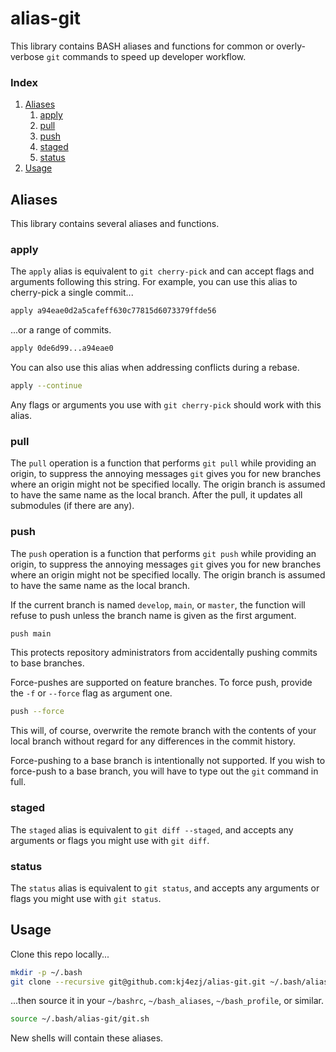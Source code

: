 # alias-git
This library contains BASH aliases and functions for common or overly-verbose `git` commands to speed up developer workflow.

### Index
1. [Aliases](README.md#aliases)
   1. [apply](README.md#apply)
   1. [pull](README.md#pull)
   1. [push](README.md#push)
   1. [staged](README.md#staged)
   1. [status](README.md#status)
1. [Usage](README.md#usage)

## Aliases
This library contains several aliases and functions.

### apply
The `apply` alias is equivalent to `git cherry-pick` and can accept flags and arguments following this string. For example, you can use this alias to cherry-pick a single commit...
```bash
apply a94eae0d2a5cafeff630c77815d6073379ffde56
```
...or a range of commits.
```bash
apply 0de6d99...a94eae0
```
You can also use this alias when addressing conflicts during a rebase.
```bash
apply --continue
```
Any flags or arguments you use with `git cherry-pick` should work with this alias.

### pull
The `pull` operation is a function that performs `git pull` while providing an origin, to suppress the annoying messages `git` gives you for new branches where an origin might not be specified locally. The origin branch is assumed to have the same name as the local branch. After the pull, it updates all submodules (if there are any).

### push
The `push` operation is a function that performs `git push` while providing an origin, to suppress the annoying messages `git` gives you for new branches where an origin might not be specified locally. The origin branch is assumed to have the same name as the local branch.

If the current branch is named `develop`, `main`, or `master`, the function will refuse to push unless the branch name is given as the first argument.
```bash
push main
```
This protects repository administrators from accidentally pushing commits to base branches.

Force-pushes are supported on feature branches. To force push, provide the `-f` or `--force` flag as argument one.
```bash
push --force
```
This will, of course, overwrite the remote branch with the contents of your local branch without regard for any differences in the commit history.

Force-pushing to a base branch is intentionally not supported. If you wish to force-push to a base branch, you will have to type out the `git` command in full.

### staged
The `staged` alias is equivalent to `git diff --staged`, and accepts any arguments or flags you might use with `git diff`.

### status
The `status` alias is equivalent to `git status`, and accepts any arguments or flags you might use with `git status`.

## Usage
Clone this repo locally...
```bash
mkdir -p ~/.bash
git clone --recursive git@github.com:kj4ezj/alias-git.git ~/.bash/alias-git
```
...then source it in your `~/bashrc`, `~/bash_aliases`, `~/bash_profile`, or similar.
```bash
source ~/.bash/alias-git/git.sh
```
New shells will contain these aliases.
